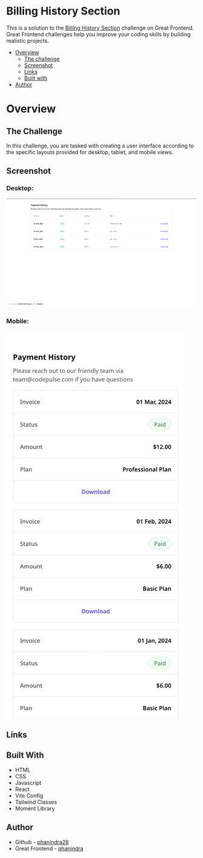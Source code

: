 # Billing History Section
This is a solution to the [Billing History Section](https://www.greatfrontend.com/projects/challenges/billing-history-section) challenge on Great Frontend. Great Frontend challenges help you improve your coding skills by building realistic projects.

- [Overview](#overview)
    - [The challenge](#the-challenge)
    - [Screenshot](#screenshot)
    - [Links](#links)
    - [Built with](#built-with)
- [Author](#author)

# Overview
## The Challenge
In this challenge, you are tasked with creating a user interface according to the specific layouts provided for desktop, tablet, and mobile views.
## Screenshot
### Desktop:
![](./src/implementation/Desktop.png)

### Mobile:
![](./src/implementation/Mobile.png)

## Links

## Built With
- HTML
- CSS
- Javascript
- React
- Vite Config
- Tailwind Classes
- Moment Library

## Author

- Github - [phanindra28](https://github.com/phanindra28)
- Great Frontend - [phanindra](https://www.greatfrontend.com/projects/u/phanindra)